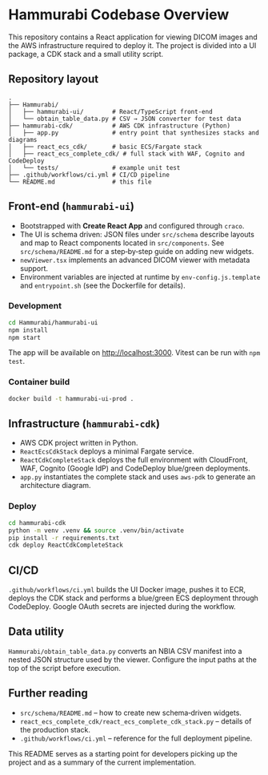 # Hammurabi Codebase Overview

This repository contains a React application for viewing DICOM images and the AWS infrastructure required to deploy it. The project is divided into a UI package, a CDK stack and a small utility script.

## Repository layout

```
.
├── Hammurabi/
│   ├── hammurabi-ui/        # React/TypeScript front‑end
│   └── obtain_table_data.py # CSV → JSON converter for test data
├── hammurabi-cdk/           # AWS CDK infrastructure (Python)
│   ├── app.py               # entry point that synthesizes stacks and diagrams
│   ├── react_ecs_cdk/       # basic ECS/Fargate stack
│   ├── react_ecs_complete_cdk/ # full stack with WAF, Cognito and CodeDeploy
│   └── tests/               # example unit test
├── .github/workflows/ci.yml # CI/CD pipeline
└── README.md                # this file
```

## Front‑end (`hammurabi-ui`)

* Bootstrapped with **Create React App** and configured through `craco`.
* The UI is schema driven: JSON files under `src/schema` describe layouts and map to React components located in `src/components`. See `src/schema/README.md` for a step‑by‑step guide on adding new widgets.
* `newViewer.tsx` implements an advanced DICOM viewer with metadata support.
* Environment variables are injected at runtime by `env-config.js.template` and `entrypoint.sh` (see the Dockerfile for details).

### Development

```bash
cd Hammurabi/hammurabi-ui
npm install
npm start
```

The app will be available on <http://localhost:3000>. Vitest can be run with `npm test`.

### Container build

```bash
docker build -t hammurabi-ui-prod .
```

## Infrastructure (`hammurabi-cdk`)

* AWS CDK project written in Python.
* `ReactEcsCdkStack` deploys a minimal Fargate service.
* `ReactCdkCompleteStack` deploys the full environment with CloudFront, WAF, Cognito (Google IdP) and CodeDeploy blue/green deployments.
* `app.py` instantiates the complete stack and uses `aws-pdk` to generate an architecture diagram.

### Deploy

```bash
cd hammurabi-cdk
python -m venv .venv && source .venv/bin/activate
pip install -r requirements.txt
cdk deploy ReactCdkCompleteStack
```

## CI/CD

`.github/workflows/ci.yml` builds the UI Docker image, pushes it to ECR, deploys the CDK stack and performs a blue/green ECS deployment through CodeDeploy. Google OAuth secrets are injected during the workflow.

## Data utility

`Hammurabi/obtain_table_data.py` converts an NBIA CSV manifest into a nested JSON structure used by the viewer. Configure the input paths at the top of the script before execution.

## Further reading

* `src/schema/README.md` – how to create new schema‑driven widgets.
* `react_ecs_complete_cdk/react_ecs_complete_cdk_stack.py` – details of the production stack.
* `.github/workflows/ci.yml` – reference for the full deployment pipeline.

This README serves as a starting point for developers picking up the project and as a summary of the current implementation.
